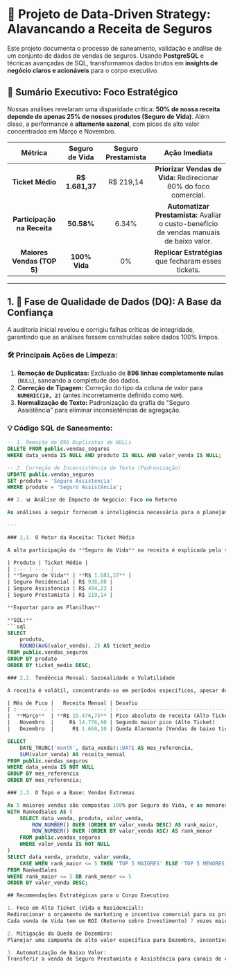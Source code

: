 # 🚀 Projeto de Data-Driven Strategy: Alavancando a Receita de Seguros

Este projeto documenta o processo de saneamento, validação e análise de um conjunto de dados de vendas de seguros. Usando **PostgreSQL** e técnicas avançadas de SQL, transformamos dados brutos em **insights de negócio claros e acionáveis** para o corpo executivo.

## 🎯 Sumário Executivo: Foco Estratégico

Nossas análises revelaram uma disparidade crítica: **50% de nossa receita depende de apenas 25% de nossos produtos (Seguro de Vida)**. Além disso, a performance é **altamente sazonal**, com picos de alto valor concentrados em Março e Novembro.

| Métrica | Seguro de Vida | Seguro Prestamista | Ação Imediata |
| :---: | :---: | :---: | :---: |
| **Ticket Médio** | **R$ 1.681,37** | R$ 219,14 | **Priorizar Vendas de Vida:** Redirecionar 80% do foco comercial. |
| **Participação na Receita** | **50.58%** | 6.34% | **Automatizar Prestamista:** Avaliar o custo-benefício de vendas manuais de baixo valor. |
| **Maiores Vendas (TOP 5)** | **100% Vida** | 0% | **Replicar Estratégias** que fecharam esses tickets. |

---

## 1. 🧹 Fase de Qualidade de Dados (DQ): A Base da Confiança

A auditoria inicial revelou e corrigiu falhas críticas de integridade, garantindo que as análises fossem construídas sobre dados 100% limpos.

### 🛠️ Principais Ações de Limpeza:

1. **Remoção de Duplicatas:** Exclusão de **896 linhas completamente nulas** (`NULL`), saneando a completude dos dados.  
2. **Correção de Tipagem:** Correção do tipo da coluna de valor para **`NUMERIC(10, 2)`** (antes incorretamente definido como `NUM`).  
3. **Normalização de Texto:** Padronização da grafia de "Seguro Assistência" para eliminar inconsistências de agregação.

### 💡 Código SQL de Saneamento:

```sql
-- 1. Remoção de 896 Duplicatas de NULLs
DELETE FROM public.vendas_seguros 
WHERE data_venda IS NULL AND produto IS NULL AND valor_venda IS NULL;

-- 2. Correção de Inconsistência de Texto (Padronização)
UPDATE public.vendas_seguros
SET produto = 'Seguro Assistencia'
WHERE produto = 'Seguro Assistência';

## 2. 📊 Análise de Impacto de Negócio: Foco no Retorno

As análises a seguir fornecem a inteligência necessária para o planejamento de metas e alocação de recursos.

---

### 2.1. O Motor da Receita: Ticket Médio

A alta participação do **Seguro de Vida** na receita é explicada pelo seu valor por transação.

| Produto | Ticket Médio |
| :--- | ---: |
| **Seguro de Vida** | **R$ 1.681,37** |
| Seguro Residencial | R$ 938,08 |
| Seguro Assistencia | R$ 494,23 |
| Seguro Prestamista | R$ 219,14 |

**Exportar para as Planilhas**

**SQL:**
```sql
SELECT
    produto,
    ROUND(AVG(valor_venda), 2) AS ticket_medio
FROM public.vendas_seguros
GROUP BY produto
ORDER BY ticket_medio DESC;

### 2.2. Tendência Mensal: Sazonalidade e Volatilidade

A receita é volátil, concentrando-se em períodos específicos, apesar de o número de vendas ser constante.

| Mês de Pico |   Receita Mensal | Desafio                                          |
| :---------: | ---------------: | :----------------------------------------------- |
|  **Março**  | **R$ 15.476,75** | Pico absoluto de receita (Alto Ticket)           |
|   Novembro  |     R$ 14.776,90 | Segundo maior pico (Alto Ticket)                 |
|   Dezembro  |      R$ 1.668,10 | Queda Alarmante (Vendas de baixo ticket dominam) |

SELECT
    DATE_TRUNC('month', data_venda)::DATE AS mes_referencia,
    SUM(valor_venda) AS receita_mensal
FROM public.vendas_seguros
WHERE data_venda IS NOT NULL
GROUP BY mes_referencia
ORDER BY mes_referencia;

### 2.3. O Topo e a Base: Vendas Extremas

As 5 maiores vendas são compostas 100% por Seguro de Vida, e as menores, 100% por Seguro Prestamista, reforçando a concentração de valor.
WITH RankedSales AS (
    SELECT data_venda, produto, valor_venda,
        ROW_NUMBER() OVER (ORDER BY valor_venda DESC) AS rank_maior,
        ROW_NUMBER() OVER (ORDER BY valor_venda ASC) AS rank_menor
    FROM public.vendas_seguros
    WHERE valor_venda IS NOT NULL
)
SELECT data_venda, produto, valor_venda,
    CASE WHEN rank_maior <= 5 THEN 'TOP 5 MAIORES' ELSE 'TOP 5 MENORES' END AS categoria
FROM RankedSales
WHERE rank_maior <= 5 OR rank_menor <= 5
ORDER BY valor_venda DESC;

## Recomendações Estratégicas para o Corpo Executivo

1. Foco em Alto Ticket (Vida e Residencial):
Redirecionar o orçamento de marketing e incentivo comercial para os produtos com ticket mais alto.
Cada venda de Vida tem um ROI (Retorno sobre Investimento) 7 vezes maior que uma venda de Prestamista.

2. Mitigação da Queda de Dezembro:
Planejar uma campanha de alto valor específica para Dezembro, incentivando a venda de Seguro de Vida para reverter a queda histórica da receita.

3. Automatização de Baixo Valor:
Transferir a venda de Seguro Prestamista e Assistência para canais de cross-sell automatizado (e-mail, site), liberando o tempo da equipe comercial para focar exclusivamente nos produtos de alta receita.
